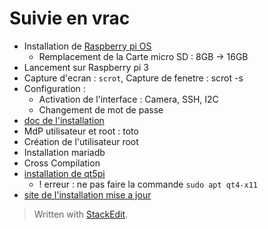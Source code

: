 ﻿# Suivie en vrac

 - Installation de [Raspberry pi OS](https://www.raspberrypi.org/software/operating-systems/) 
	 - Remplacement de la Carte micro SD : 8GB -> 16GB
- Lancement sur Raspberry pi 3
- Capture d'ecran : `scrot`, Capture de fenetre : scrot -s
- Configuration : 
	- Activation de l'interface : Camera, SSH, I2C
	- Changement de mot de passe 
- [doc de l'installation](http://172.18.58.14/ent/public/20202021/SNIR2/PROJETS/5___SUPERVISION_DE_SERRES/RESSOURCES/1580998503installation.odt)
- MdP utilisateur et root : toto
 - Création de l'utilisateur root
 - Installation mariadb
 - Cross Compilation
 - [installation de qt5pi](https://github.com/pcruchet/qt5pi)
	 - ! erreur : ne pas faire la commande `sudo apt qt4-x11`
 - [site de l'installation mise a jour](https://www.interelectronix.com/fr/qt-sur-le-raspberry-pi-4.html)

> Written with [StackEdit](https://stackedit.io/).
